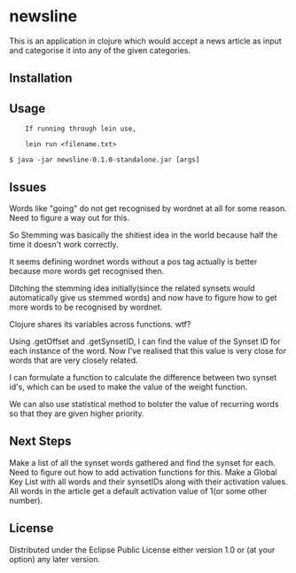 # newsline

This is an application in clojure which would accept a news article as input and categorise it into any of the given categories.

## Installation


## Usage

		If running through lein use,

		lein run <filename.txt>

    $ java -jar newsline-0.1.0-standalone.jar [args]


## Issues

Words like "going" do not get recognised by wordnet at all for some reason. Need to figure a way out for this.

So Stemming was basically the shitiest idea in the world because half the time it doesn't work correctly.

It seems defining wordnet words without a pos tag actually is better because more words get recognised then.

Ditching the stemming idea initially(since the related synsets would automatically give us stemmed words) and now have to figure how to get more words to be recognised by wordnet.

Clojure shares its variables across functions. wtf?

Using .getOffset and .getSynsetID, I can find the value of the Synset ID for each instance of the word. Now I've realised that this value is very close for words that are very closely related.

I can formulate a function to calculate the difference between two synset id's, which can be used to make the value of the weight function.

We can also use statistical method to bolster the value of recurring words so that they are given higher priority.

## Next Steps

Make a list of all the synset words gathered and find the synset for each.
Need to figure out how to add activation functions for this.
Make a Global Key List with all words and their synsetIDs along with their activation values. All words in the article get a default activation value of 1(or some other number).

## License

Distributed under the Eclipse Public License either version 1.0 or (at
your option) any later version.
